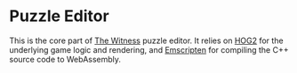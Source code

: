 # Puzzle Editor

This is the core part of [The Witness](https://store.steampowered.com/app/210970/The_Witness/) puzzle editor.
It relies on [HOG2](https://github.com/nathansttt/hog2) for the underlying game logic and rendering,
and [Emscripten](https://emscripten.org/) for compiling the C++ source code to WebAssembly.
